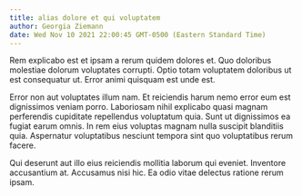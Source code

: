 ```yaml
---
title: alias dolore et qui voluptatem
author: Georgia Ziemann
date: Wed Nov 10 2021 22:00:45 GMT-0500 (Eastern Standard Time)
---
```

Rem explicabo est et ipsam a rerum quidem dolores et. Quo doloribus molestiae dolorum voluptates corrupti. Optio totam voluptatem doloribus ut est consequatur ut. Error animi quisquam est unde est.

 Error non aut voluptates illum nam. Et reiciendis harum nemo error eum est dignissimos veniam porro. Laboriosam nihil explicabo quasi magnam perferendis cupiditate repellendus voluptatum quia. Sunt ut dignissimos ea fugiat earum omnis. In rem eius voluptas magnam nulla suscipit blanditiis quia. Aspernatur voluptatibus nesciunt tempora sint quo voluptatibus rerum facere.

 Qui deserunt aut illo eius reiciendis mollitia laborum qui eveniet. Inventore accusantium at. Accusamus nisi hic. Ea odio vitae delectus ratione rerum ipsam.